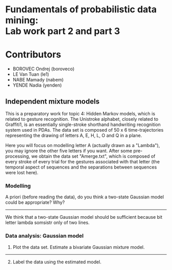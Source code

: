 # Fundamentals of probabilistic data mining: </br> Lab work part 2 and part 3

# Contributors

* BOROVEC Ondrej (boroveco)
* LE Van Tuan (le1)
* NABE Mamady (nabem)
* YENDE Nadia (yenden)

## Independent mixture models


This is a preparatory work for topic 4: Hidden Markov models, which is related to gesture recognition.
The Unistroke alphabet, closely related to Graffiti1, is an essentially single-stroke shorthand handwriting
recognition system used in PDAs. The data set is composed of 50 x 6 time-trajectories representing the
drawing of letters A, E, H, L, O and Q in a plane.

Here you will focus on modelling letter A (actually drawn as a "Lambda"), you may ignore the other five letters
if you want. After some pre-processing, we obtain the data set "Amerge.txt", which is composed of every
stroke of every trial for the gestures associated with that letter (the temporal aspect of sequences and the
separations between sequences were lost here).

### Modelling

A priori (before reading the data), do you think a two-state Gaussian model could be appropriate? Why?

***

We think that a two-state Gaussian model should be sufficient because bit letter lambda somsistr only of two lines.

### Data analysis: Gaussian model

1. Plot the data set. Estimate a bivariate Gaussian mixture model.

***



2. Label the data using the estimated model.
